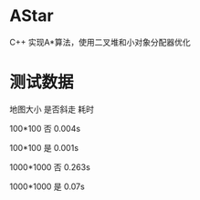 # AStar
C++ 实现A*算法，使用二叉堆和小对象分配器优化

测试数据
===================================
地图大小      是否斜走      耗时


100*100          否         0.004s


100*100          是         0.001s


1000*1000        否         0.263s


1000*1000        是         0.07s
